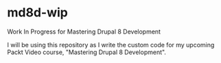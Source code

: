 # md8d-wip
Work In Progress for Mastering Drupal 8 Development

I will be using this repository as I write the custom code for my upcoming Packt Video course, "Mastering Drupal 8 Development".
